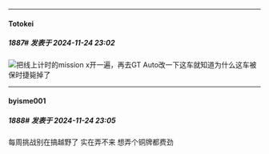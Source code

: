 ﻿
*****

####  Totokei  
##### 1887#       发表于 2024-11-24 23:02

<img src="https://static.saraba1st.com/image/smiley/face2017/048.png" referrerpolicy="no-referrer">把线上计时的mission x开一遍，再去GT Auto改一下这车就知道为什么这车被保时捷毙掉了

*****

####  byisme001  
##### 1888#       发表于 2024-11-24 23:05

每周挑战别在搞越野了 实在弄不来 想弄个铜牌都费劲

